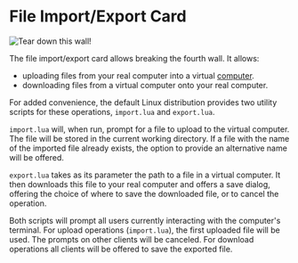 # File Import/Export Card
![Tear down this wall!](item:oc2r:file_import_export_card)

The file import/export card allows breaking the fourth wall. It allows:
- uploading files from your real computer into a virtual [computer](../block/computer.md).
- downloading files from a virtual computer onto your real computer.

For added convenience, the default Linux distribution provides two utility scripts for these operations, `import.lua` and `export.lua`.

`import.lua` will, when run, prompt for a file to upload to the virtual computer. The file will be stored in the current working directory. If a file with the name of the imported file already exists, the option to provide an alternative name will be offered.

`export.lua` takes as its parameter the path to a file in a virtual computer. It then downloads this file to your real computer and offers a save dialog, offering the choice of where to save the downloaded file, or to cancel the operation.

Both scripts will prompt all users currently interacting with the computer's terminal. For upload operations (`import.lua`), the first uploaded file will be used. The prompts on other clients will be canceled. For download operations all clients will be offered to save the exported file.
